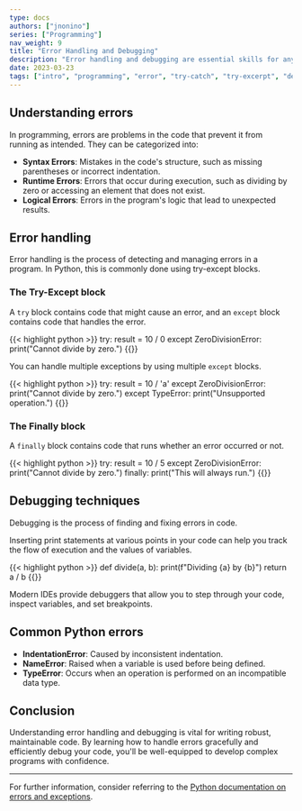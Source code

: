 ```yaml
---
type: docs
authors: ["jnonino"]
series: ["Programming"]
nav_weight: 9
title: "Error Handling and Debugging"
description: "Error handling and debugging are essential skills for any programmer. They help ensure that your code runs smoothly and allow you to identify and fix issues when they arise. This article will cover the fundamental concepts of error handling and debugging, with examples in Python."
date: 2023-03-23
tags: ["intro", "programming", "error", "try-catch", "try-excerpt", "debug"]
---
```


## Understanding errors

In programming, errors are problems in the code that prevent it from running as intended. They can be categorized into:

- **Syntax Errors**: Mistakes in the code's structure, such as missing parentheses or incorrect indentation.
- **Runtime Errors**: Errors that occur during execution, such as dividing by zero or accessing an element that does not exist.
- **Logical Errors**: Errors in the program's logic that lead to unexpected results.

## Error handling

Error handling is the process of detecting and managing errors in a program. In Python, this is commonly done using try-except blocks.

### The Try-Except block

A `try` block contains code that might cause an error, and an `except` block contains code that handles the error.

{{< highlight python >}}
try:
    result = 10 / 0
except ZeroDivisionError:
    print("Cannot divide by zero.")
{{</highlight >}}

You can handle multiple exceptions by using multiple `except` blocks.

{{< highlight python >}}
try:
    result = 10 / 'a'
except ZeroDivisionError:
    print("Cannot divide by zero.")
except TypeError:
    print("Unsupported operation.")
{{</highlight >}}

### The Finally block

A `finally` block contains code that runs whether an error occurred or not.

{{< highlight python >}}
try:
    result = 10 / 5
except ZeroDivisionError:
    print("Cannot divide by zero.")
finally:
    print("This will always run.")
{{</highlight >}}

## Debugging techniques

Debugging is the process of finding and fixing errors in code.

Inserting print statements at various points in your code can help you track the flow of execution and the values of variables.

{{< highlight python >}}
def divide(a, b):
    print(f"Dividing {a} by {b}")
    return a / b
{{</highlight >}}

Modern IDEs provide debuggers that allow you to step through your code, inspect variables, and set breakpoints.

## Common Python errors

- **IndentationError**: Caused by inconsistent indentation.
- **NameError**: Raised when a variable is used before being defined.
- **TypeError**: Occurs when an operation is performed on an incompatible data type.

## Conclusion

Understanding error handling and debugging is vital for writing robust, maintainable code. By learning how to handle errors gracefully and efficiently debug your code, you'll be well-equipped to develop complex programs with confidence.

---

For further information, consider referring to the [Python documentation on errors and exceptions](https://docs.python.org/3/tutorial/errors.html).
